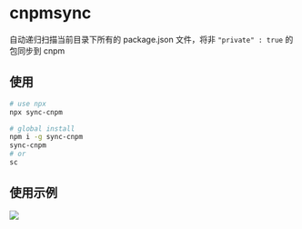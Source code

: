 # cnpmsync

自动递归扫描当前目录下所有的 package.json 文件，将非 `"private" : true` 的包同步到 cnpm

## 使用
```sh
# use npx
npx sync-cnpm

# global install
npm i -g sync-cnpm
sync-cnpm
# or
sc
```

## 使用示例
![](https://img.cdn.sugarat.top/mdImg/MTY5NDE4NDgxNDI3NA==694184814274)